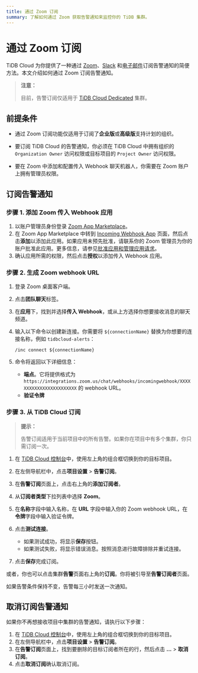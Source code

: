 ```yaml
---
title: 通过 Zoom 订阅
summary: 了解如何通过 Zoom 获取告警通知来监控你的 TiDB 集群。
---
```


# 通过 Zoom 订阅

TiDB Cloud 为你提供了一种通过 [Zoom](https://www.zoom.com/)、[Slack](/tidb-cloud/monitor-alert-slack.md) 和[电子邮件](/tidb-cloud/monitor-alert-email.md)订阅告警通知的简便方法。本文介绍如何通过 Zoom 订阅告警通知。

> **注意：**
>
> 目前，告警订阅仅适用于 [TiDB Cloud Dedicated](/tidb-cloud/select-cluster-tier.md#tidb-cloud-dedicated) 集群。

## 前提条件

- 通过 Zoom 订阅功能仅适用于订阅了**企业版**或**高级版**支持计划的组织。

- 要订阅 TiDB Cloud 的告警通知，你必须在 TiDB Cloud 中拥有组织的 `Organization Owner` 访问权限或目标项目的 `Project Owner` 访问权限。

- 要在 Zoom 中添加和配置传入 Webhook 聊天机器人，你需要在 Zoom 账户上拥有管理员权限。

## 订阅告警通知

### 步骤 1. 添加 Zoom 传入 Webhook 应用

1. 以账户管理员身份登录 [Zoom App Marketplace](https://marketplace.zoom.us/)。
2. 在 Zoom App Marketplace 中转到 [Incoming Webhook App](https://marketplace.zoom.us/apps/eH_dLuquRd-VYcOsNGy-hQ) 页面，然后点击**添加**以添加此应用。如果应用未预先批准，请联系你的 Zoom 管理员为你的账户批准此应用。更多信息，请参见[批准应用和管理应用请求](https://support.zoom.us/hc/en-us/articles/360027829671)。
3. 确认应用所需的权限，然后点击**授权**以添加传入 Webhook 应用。

### 步骤 2. 生成 Zoom webhook URL

1. 登录 Zoom 桌面客户端。
2. 点击**团队聊天**标签。
3. 在**应用**下，找到并选择**传入 Webhook**，或从上方选择你想要接收消息的聊天频道。
4. 输入以下命令以创建新连接。你需要将 `${connectionName}` 替换为你想要的连接名称，例如 `tidbcloud-alerts`：

    ```shell
    /inc connect ${connectionName}
    ```

5. 命令将返回以下详细信息：

   - **端点**。它将提供格式为 `https://integrations.zoom.us/chat/webhooks/incomingwebhook/XXXXXXXXXXXXXXXXXXXXXXXX` 的 webhook URL。
   - **验证令牌**

### 步骤 3. 从 TiDB Cloud 订阅

> **提示：**
>
> 告警订阅适用于当前项目中的所有告警。如果你在项目中有多个集群，你只需订阅一次。

1. 在 [TiDB Cloud 控制台](https://tidbcloud.com)中，使用左上角的组合框切换到你的目标项目。
2. 在左侧导航栏中，点击**项目设置** > **告警订阅**。
3. 在**告警订阅**页面上，点击右上角的**添加订阅者**。
4. 从**订阅者类型**下拉列表中选择 **Zoom**。
5. 在**名称**字段中输入名称，在 **URL** 字段中输入你的 Zoom webhook URL，在**令牌**字段中输入验证令牌。
6. 点击**测试连接**。

    - 如果测试成功，将显示**保存**按钮。
    - 如果测试失败，将显示错误消息。按照消息进行故障排除并重试连接。

7. 点击**保存**完成订阅。

或者，你也可以点击集群**告警**页面右上角的**订阅**。你将被引导至**告警订阅者**页面。

如果告警条件保持不变，告警每三小时发送一次通知。

## 取消订阅告警通知

如果你不再想接收项目中集群的告警通知，请执行以下步骤：

1. 在 [TiDB Cloud 控制台](https://tidbcloud.com)中，使用左上角的组合框切换到你的目标项目。
2. 在左侧导航栏中，点击**项目设置** > **告警订阅**。
3. 在**告警订阅**页面上，找到要删除的目标订阅者所在的行，然后点击 **...** > **取消订阅**。
4. 点击**取消订阅**确认取消订阅。
